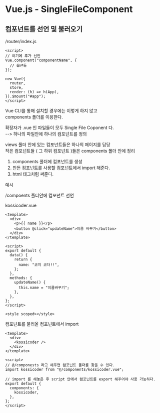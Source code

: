 # Vue.js - SingleFileComponent

## 컴포넌트를 선언 및 불러오기

/router/index.js

```vue
<script>
// 여기에 추가 선언
Vue.component("componentName", {
  // 옵션들
});

new Vue({
  router,
  store,
  render: (h) => h(App),
}).$mount("#app");
</script>
```

Vue CLI를 통해 설치할 경우에는 이렇게 하지 않고  
components 폴더를 이용한다.

확장자가 .vue 인 파일들이 모두 Single File Coponent 다.  
--> 하나의 파일안에 하나의 컴포넌트를 정의

views 폴더 안에 있는 컴포넌트들은 하나의 페이지를 담당  
작은 컴포넌트들 ( 그 하위 컴포넌트 )들은 components 폴더 안에 정리

1. components 폴더에 컴포넌트를 생성
2. 만든 컴포넌트를 사용할 컴포넌트에서 import 해준다.
3. html 태그처럼 써준다.

예시

/compoents 폴더안에 컴포넌트 선언

kossicoder.vue

```vue
<template>
  <div>
    <p>{{ name }}</p>
    <button @click="updateName">이름 바꾸기</button>
  </div>
</template>

<script>
export default {
  data() {
    return {
      name: "코지 코더!!",
    };
  },
  methods: {
    updateName() {
      this.name = "이름바꾸기";
    },
  },
};
</script>

<style scoped></style>
```

컴포넌트를 불러올 컴포넌트에서 import

```vue
<template>
  <div>
    <kossicoder />
  </div>
</template>

<script>
// @/componests 라고 해주면 컴포넌트 폴더를 찾을 수 있다.
import kossicoder from "@/components/kossicoder.vue";

// import 를 해놓은 후 script 안에서 컴포넌트를 export 해주어야 사용 가능하다.
export default {
  components: {
    kossicoder,
  },
};
</script>
```
